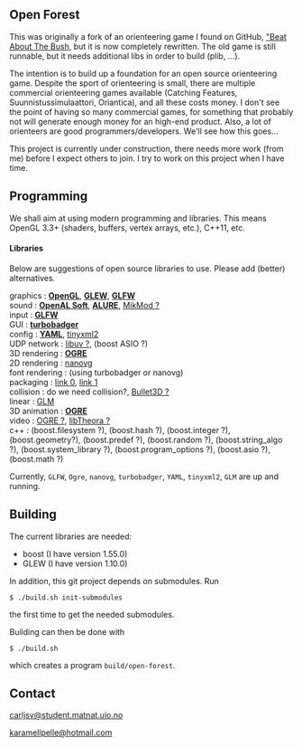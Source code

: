 Open Forest
--------------------

This was originally a fork of an orienteering game I found on GitHub, ["Beat About The Bush]( 
https://github.com/jarvinet/orienteering-game), but it is now completely rewritten.
The old game is still runnable, but it needs additional libs in order to build (plib, ...).

The intention is to build up a foundation for an open source orienteering game. Despite the sport of 
orienteering is small, there are multiple commercial orienteering games available (Catching Features, 
Suunnistussimulaattori, Oriantica), and all these costs money. I don't see the point of having so many
commercial games, for something that probably not will generate enough money for an high-end product.
Also, a lot of orienteers are good programmers/developers. We'll see how this goes...

This project is currently under construction, there needs more work (from me) before I expect others
to join. I try to work on this project when I have time.


Programming
--------------------

We shall aim at using modern programming and libraries. This means OpenGL 3.3+ (shaders, buffers, 
vertex arrays, etc.), C++11, etc.

#### Libraries

Below are suggestions of open source libraries to use. Please add (better) alternatives.

graphics          : [**OpenGL**](https://www.opengl.org/wiki/), [**GLEW**](http://glew.sourceforge.net), [**GLFW**](http://www.glfw.org)  
sound             : [**OpenAL Soft**](https://github.com/kcat/openal-soft), [**ALURE**](http://kcat.strangesoft.net/alure.html), [MikMod ?](http://mikmod.sourceforge.net)  
input             : [**GLFW**](http://www.glfw.org)  
GUI               : [**turbobadger**](https://github.com/fruxo/turbobadger)  
config            : [**YAML**](http://yaml.org), [tinyxml2](http://www.grinninglizard.com/tinyxml2)  
UDP network       : [libuv ?](https://github.com/libuv/libuv), 
                    (boost ASIO ?)  
3D rendering      : [**OGRE**](http://www.ogre3d.org)  
2D rendering      : [nanovg](https://github.com/memononen/nanovg)  
font rendering    : (using turbobadger or nanovg)  
packaging         : [link 0](http://gamedev.stackexchange.com/questions/37648/how-can-you-put-all-images-from-a-game-to-1-file), 
                    [link 1](http://en.wikipedia.org/wiki/List_of_archive_formats)  
collision         : do we need collision?,
                    [Bullet3D ?](https://github.com/bulletphysics/bullet3)  
linear            : [GLM](http://glm.g-truc.net)  
3D animation      : [**OGRE**](http://www.ogre3d.org)  
video             : [OGRE ?](http://www.ogre3d.org), 
                    [libTheora ?](http://www.theora.org/)  
c++               : (boost.filesystem ?),
                    (boost.hash ?),
                    (boost.integer ?),
                    (boost.geometry?),
                    (boost.predef ?),
                    (boost.random ?),
                    (boost.string_algo ?),
                    (boost.system_library ?),
                    (boost.program_options ?),
                    (boost.asio ?),
                    (boost.math ?)

Currently, `GLFW`, `Ogre`, `nanovg`, `turbobadger`, `YAML`, `tinyxml2`, `GLM`  are up and running. 


Building
--------------------

The current libraries are needed:

- boost (I have version 1.55.0)
- GLEW  (I have version 1.10.0)

In addition, this git project depends on submodules. Run

    $ ./build.sh init-submodules

the first time to get the needed submodules. 

Building can then be done with

    $ ./build.sh

which creates a program `build/open-forest`.


Contact
----------------
<carljsv@student.matnat.uio.no>

<karamellpelle@hotmail.com>
